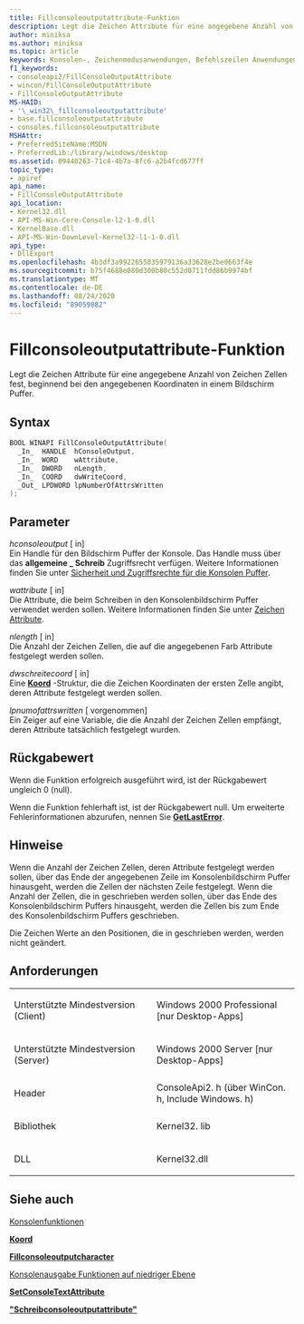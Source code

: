 ```yaml
---
title: Fillconsoleoutputattribute-Funktion
description: Legt die Zeichen Attribute für eine angegebene Anzahl von Zeichen Zellen fest, beginnend bei den angegebenen Koordinaten in einem Bildschirm Puffer.
author: miniksa
ms.author: miniksa
ms.topic: article
keywords: Konsolen-, Zeichenmodusanwendungen, Befehlszeilen Anwendungen, Terminalanwendungen, Konsolen-API
f1_keywords:
- consoleapi2/FillConsoleOutputAttribute
- wincon/FillConsoleOutputAttribute
- FillConsoleOutputAttribute
MS-HAID:
- '\_win32\_fillconsoleoutputattribute'
- base.fillconsoleoutputattribute
- consoles.fillconsoleoutputattribute
MSHAttr:
- PreferredSiteName:MSDN
- PreferredLib:/library/windows/desktop
ms.assetid: 09440263-71c4-4b7a-8fc6-a2b4fcd677ff
topic_type:
- apiref
api_name:
- FillConsoleOutputAttribute
api_location:
- Kernel32.dll
- API-MS-Win-Core-Console-l2-1-0.dll
- KernelBase.dll
- API-MS-Win-DownLevel-Kernel32-l1-1-0.dll
api_type:
- DllExport
ms.openlocfilehash: 4b3df3a9922655835979136a33628e2be0663f4e
ms.sourcegitcommit: b75f4688e080d300b80c552d0711fdd86b9974bf
ms.translationtype: MT
ms.contentlocale: de-DE
ms.lasthandoff: 08/24/2020
ms.locfileid: "89059882"
---
```

# <a name="fillconsoleoutputattribute-function"></a>Fillconsoleoutputattribute-Funktion


Legt die Zeichen Attribute für eine angegebene Anzahl von Zeichen Zellen fest, beginnend bei den angegebenen Koordinaten in einem Bildschirm Puffer.

<a name="syntax"></a>Syntax
------

```C
BOOL WINAPI FillConsoleOutputAttribute(
  _In_  HANDLE  hConsoleOutput,
  _In_  WORD    wAttribute,
  _In_  DWORD   nLength,
  _In_  COORD   dwWriteCoord,
  _Out_ LPDWORD lpNumberOfAttrsWritten
);
```

<a name="parameters"></a>Parameter
----------

*hconsoleoutput* \[ in\]  
Ein Handle für den Bildschirm Puffer der Konsole. Das Handle muss über das **allgemeine \_ Schreib** Zugriffsrecht verfügen. Weitere Informationen finden Sie unter [Sicherheit und Zugriffsrechte für die Konsolen Puffer](console-buffer-security-and-access-rights.md).

*wattribute* \[ in\]  
Die Attribute, die beim Schreiben in den Konsolenbildschirm Puffer verwendet werden sollen. Weitere Informationen finden Sie unter [Zeichen Attribute](console-screen-buffers.md#_win32_font_attributes).

*nlength* \[ in\]  
Die Anzahl der Zeichen Zellen, die auf die angegebenen Farb Attribute festgelegt werden sollen.

*dwschreitecoord* \[ in\]  
Eine [**Koord**](coord-str.md) -Struktur, die die Zeichen Koordinaten der ersten Zelle angibt, deren Attribute festgelegt werden sollen.

*lpnumofattrswritten* \[ vorgenommen\]  
Ein Zeiger auf eine Variable, die die Anzahl der Zeichen Zellen empfängt, deren Attribute tatsächlich festgelegt wurden.

<a name="return-value"></a>Rückgabewert
------------

Wenn die Funktion erfolgreich ausgeführt wird, ist der Rückgabewert ungleich 0 (null).

Wenn die Funktion fehlerhaft ist, ist der Rückgabewert null. Um erweiterte Fehlerinformationen abzurufen, nennen Sie [**GetLastError**](https://msdn.microsoft.com/library/windows/desktop/ms679360).

<a name="remarks"></a>Hinweise
-------

Wenn die Anzahl der Zeichen Zellen, deren Attribute festgelegt werden sollen, über das Ende der angegebenen Zeile im Konsolenbildschirm Puffer hinausgeht, werden die Zellen der nächsten Zeile festgelegt. Wenn die Anzahl der Zellen, die in geschrieben werden sollen, über das Ende des Konsolenbildschirm Puffers hinausgeht, werden die Zellen bis zum Ende des Konsolenbildschirm Puffers geschrieben.

Die Zeichen Werte an den Positionen, die in geschrieben werden, werden nicht geändert.

<a name="requirements"></a>Anforderungen
------------

<table>
<colgroup>
<col width="50%" />
<col width="50%" />
</colgroup>
<tbody>
<tr class="odd">
<td><p>Unterstützte Mindestversion (Client)</p></td>
<td><p>Windows 2000 Professional [nur Desktop-Apps]</p></td>
</tr>
<tr class="even">
<td><p>Unterstützte Mindestversion (Server)</p></td>
<td><p>Windows 2000 Server [nur Desktop-Apps]</p></td>
</tr>
<tr class="odd">
<td><p>Header</p></td>
<td>ConsoleApi2. h (über WinCon. h, Include Windows. h)</td>
</tr>
<tr class="even">
<td><p>Bibliothek</p></td>
<td>Kernel32. lib</td>
</tr>
<tr class="odd">
<td><p>DLL</p></td>
<td>Kernel32.dll</td>
</tr>
<tr class="even">
</tr>
<tr class="odd">
</tr>
<tr class="even">
</tr>
</tbody>
</table>

## <a name="span-idsee_alsospansee-also"></a><span id="see_also"></span>Siehe auch


[Konsolenfunktionen](console-functions.md)

[**Koord**](coord-str.md)

[**Fillconsoleoutputcharacter**](fillconsoleoutputcharacter.md)

[Konsolenausgabe Funktionen auf niedriger Ebene](low-level-console-output-functions.md)

[**SetConsoleTextAttribute**](setconsoletextattribute.md)

[**"Schreibconsoleoutputattribute"**](writeconsoleoutputattribute.md)

 

 




